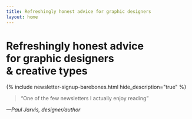 ```yaml
---
title: Refreshingly honest advice for graphic designers
layout: home
---
```

<h1 class="f2 f1-l mh3 mh5-m mh6-l mb2 normal measure-narrow">Refreshingly honest advice <br>for <span class="typed">graphic designers <div class="dib dn-l">&amp; creative types</div></span></h1>
<!-- <h2 class="f4 mh3 mh5-m mh6-l mb2 normal measure-narrow">Join thousands of people receiving my thoughts on life, design and freelancing each Sunday:</h2> -->

{% include newsletter-signup-barebones.html hide_description="true" %}

<blockquote class="mh3 mh5-m mh6-l mt5 serif f4">“One of the few newsletters I actually enjoy reading”</blockquote>
<cite class="mh3 mh5-m mh6-l tracked ttu normal f6 fs-normal">—Paul Jarvis, designer/author</cite>
<br>&nbsp;<br>
